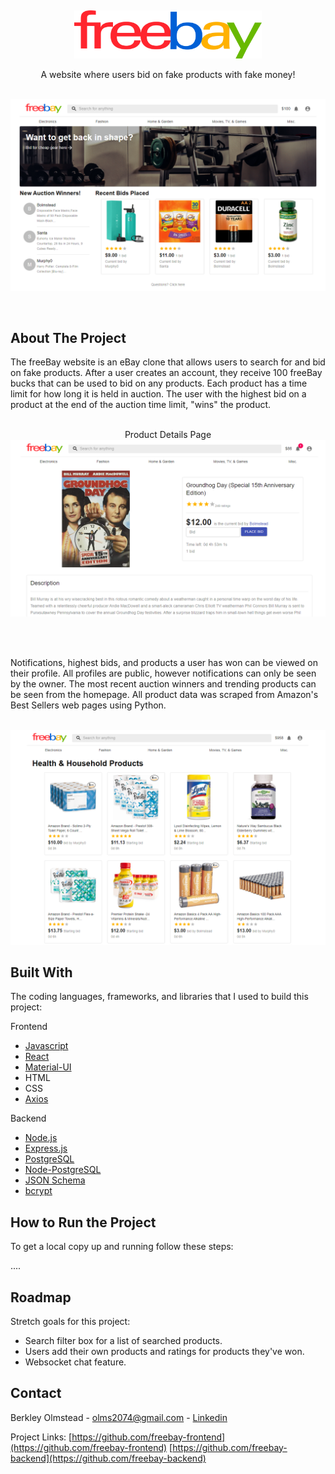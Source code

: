 <p align="center">    <br />


<p align="center">
<img src="public/Images/logo.png?raw=true" width=300 >
</p>

  <p align="center">
    A website where users bid on fake products with fake money!
    <br />    <br />

  </p>

  <p align="center">
    <img src="public/Images/Homepage.png?raw=true" >
  </p>

</p>    <br />


<!-- ABOUT THE PROJECT -->
## About The Project

The freeBay website is an eBay clone that allows users to search for and bid on fake products. After a user creates an account, they receive 100 freeBay bucks that can be used to bid on any products. Each product has a time limit for how long it is held in auction. The user with the highest bid on a product at the end of the auction time limit, "wins" the product. 
<br><br/>

  <p align="center">
  Product Details Page
    <img src="public/Images/Productpage.png?raw=true" >
  </p>
<br><br/>

Notifications, highest bids, and products a user has won can be viewed on their profile. All profiles are public, however notifications can only be seen by the owner. The most recent auction winners and trending products can be seen from the homepage. All product data was scraped from Amazon's Best Sellers web pages using Python.
<br><br/>

  <p align="center">
    <img src="public/Images/ProductListPage.png?raw=true" >
  </p>


## Built With

The coding languages, frameworks, and libraries that I used to build this project:

Frontend
* [Javascript](https://www.javascript.com/)
* [React](https://reactjs.org/)
* [Material-UI](https://material-ui.com/)
* HTML
* CSS
* [Axios](https://www.npmjs.com/package/axios)

Backend
* [Node.js](https://nodejs.org/en/)
* [Express.js](https://expressjs.com/)
* [PostgreSQL](https://www.postgresql.org/)
* [Node-PostgreSQL](https://node-postgres.com/)
* [JSON Schema](https://json-schema.org/)
* [bcrypt](https://www.npmjs.com/package/bcrypt)



## How to Run the Project

To get a local copy up and running follow these steps:

....

<!-- ### Clone Repo

1. Clone the repo by clicking on the green "Code" button at the top of the page or enter in the following in your terminal:
   ```sh
   git clone https://github.com/Bolmstead/Yoga.git
   ```
2. (optional but recommended) Create a [virtual environment](https://packaging.python.org/guides/installing-using-pip-and-virtual-environments/) in the same directory of the cloned, unzipped code.

### Library Installations

3. Use the package manager [pip](https://pip.pypa.io/en/stable/) to install the requirements.txt.

  ```sh
  pip install -r requirements.txt
  ```

### Postgres Installation

4. Install [Postgres](https://www.postgresql.org/).
5. Create a database named "yoga" in your terminal.
  ```sh
  createdb yoga
  ```
6. Start a server in your projects directory and you are done! -->


## Roadmap

Stretch goals for this project:
* Search filter box for a list of searched products.
* Users add their own products and ratings for products they've won.
* Websocket chat feature.

## Contact

Berkley Olmstead - olms2074@gmail.com - [Linkedin](https://www.linkedin.com/in/berkleyolmstead/)

Project Links: [https://github.com/freebay-frontend](https://github.com/freebay-frontend)
               [https://github.com/freebay-backend](https://github.com/freebay-backend)